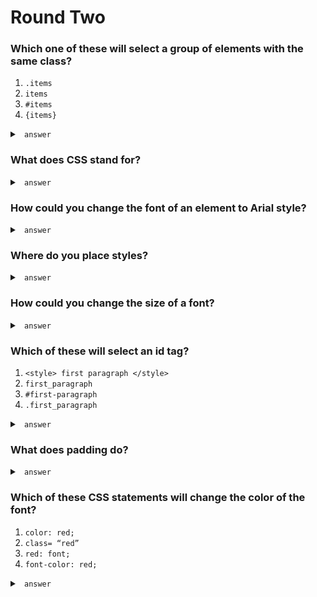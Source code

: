 Round Two
=========

### Which one of these will select a group of elements with the same class?
1. `.items`                
2. `items`
3. `#items`   
4. `{items}`

<details>
<summary> <code> answer </code> </summary>
<br>

1. `.items`

</details> 


### What does CSS stand for? 

<details>
<summary> <code> answer </code> </summary>
<br>

    C ascading 
        S tyle 
            S heets

+ “cascading”: it reads from top to bottom
+ if there is ever a conflict, the last command declared wins. 

</details>


### How could you change the font of an element to Arial style? 

<details>
<summary> <code> answer </code> </summary>
<br>

`font-family: Arial;`

</details>


### Where do you place styles? 

<details>
<summary> <code> answer </code> </summary>
<br>

Inside the `<style></style>` tags.

</details>


### How could you change the size of a font?

<details>
<summary> <code> answer </code> </summary>
<br>

`font-size: 30 px;`

</details>


### Which of these will select an id tag?

1. `<style> first paragraph </style>`    
2. `first_paragraph`
3. `#first-paragraph`                               
4. `.first_paragraph`

<details>
<summary> <code> answer </code> </summary>
<br>

3. `#first-paragraph` 

</details>


### What does padding do? 

<details>
<summary> <code> answer </code> </summary>
<br>

+ Adds space between content and the containing box/border. 
+ `margin:` adds space between the border and other elements.  

</details>


### Which of these CSS statements will change the color of the font?
1. `color: red;`                   
2. `class= “red”`
3. `red: font;`                    
4. `font-color: red;`

<details>
<summary> <code> answer </code> </summary>
<br>

1. `color: red;`
- Creates a separate section of text for styling purposes: `<div></div>`.

</details>